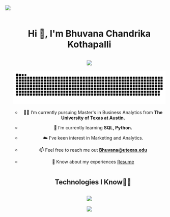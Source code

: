 
<!--horizontal divider(gradiant)-->
<img src="https://user-images.githubusercontent.com/73097560/115834477-dbab4500-a447-11eb-908a-139a6edaec5c.gif">

<!--h1 without bottom border-->
<div id="user-content-toc">
  <ul align="center">
    <summary><h1 style="display: inline-block">Hi 👋,  I'm Bhuvana Chandrika Kothapalli</h1></summary>
    <!-- Typing SVG by DenverCoder1 - https://github.com/DenverCoder1/readme-typing-svg -->
<p align="center">
  <a href="https://github.com/DenverCoder1/readme-typing-svg"><img src="https://readme-typing-svg.herokuapp.com?lines=Business+Analytics+Student;Data-Driven+Marketer;Photographer;Always%20learning%20new%20things&center=true&width=380&height=45"></a>
</p>

<!--- snake -->
<div align="center">
  <img  src="https://github.com/1999AZZAR/1999AZZAR/blob/main/resources/img/grid-snake.svg"
       alt="snake" /></a>
</div>



<!--Intro start-->
- 👩‍🎓 I’m currently pursuing Master's in Business Analytics from **The University of Texas at Austin.**

- 🌱 I’m currently learning **SQL, Python.**

- ☁️ I've keen interest in Marketing and Analytics.

- 📫 Feel free to reach me out **Bhuvana@utexas.edu**

- 📄 Know about my experiences <a href="https://github.com/Bhuvana-Chandrika/Bhuvana-Chandrika/blob/main/Bhuvana%20Chandrika%20resume.pdf" target="blank">Resume</a>

<!--Intro end-->


<!--h1 without bottom border-->
<div id="user-content-toc">
  <ul align="center">
    <summary><h2 style="display: inline-block">Technologies I Know👩‍💻</h2></summary>
  </ul>
</div>
<!--tech stack icons-->
<p align="center">
  <a href="https://skillicons.dev">
    <img src="https://skillicons.dev/icons?i=c,r,mysql,py,github,illustrator,photoshop,matlab&perline=14" />
  </a>
</p>


<!--horizontal divider(gradiant)-->
<img src="https://user-images.githubusercontent.com/73097560/115834477-dbab4500-a447-11eb-908a-139a6edaec5c.gif">

